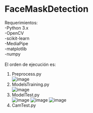 ﻿# FaceMaskDetection 
 
 Requerimientos: <br>
 -Python 3.x<br>
 -OpenCV<br>
 -scikit-learn<br>
 -MediaPipe<br>
 -matplotlib<br>
 -numpy<br>
 <br>
 El orden de ejecución es:<br>
 1. Preprocess.py<br>
![image](https://user-images.githubusercontent.com/44626021/168504826-94a4a694-689e-497d-ba5a-22a4da809430.png)
 3. ModelsTraining.py<br>
![image](https://user-images.githubusercontent.com/44626021/168504845-c604dd2e-ca4a-4bd2-89f2-fae448124f3f.png)
 5. ModelTest.py<br>
![image](https://user-images.githubusercontent.com/44626021/168504955-f71bbaa8-4aa9-4b1e-871d-c4ed9cc231d9.png)
![image](https://user-images.githubusercontent.com/44626021/168504966-b3693dd7-4a00-4aec-b64f-abdb368a80ed.png)
![image](https://user-images.githubusercontent.com/44626021/168504975-44ce9302-a48b-4004-a664-283c9c16456e.png)
 7. CamTest.py<br>
 

